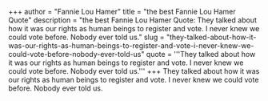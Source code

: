 +++
author = "Fannie Lou Hamer"
title = "the best Fannie Lou Hamer Quote"
description = "the best Fannie Lou Hamer Quote: They talked about how it was our rights as human beings to register and vote. I never knew we could vote before. Nobody ever told us."
slug = "they-talked-about-how-it-was-our-rights-as-human-beings-to-register-and-vote-i-never-knew-we-could-vote-before-nobody-ever-told-us"
quote = '''They talked about how it was our rights as human beings to register and vote. I never knew we could vote before. Nobody ever told us.'''
+++
They talked about how it was our rights as human beings to register and vote. I never knew we could vote before. Nobody ever told us.
